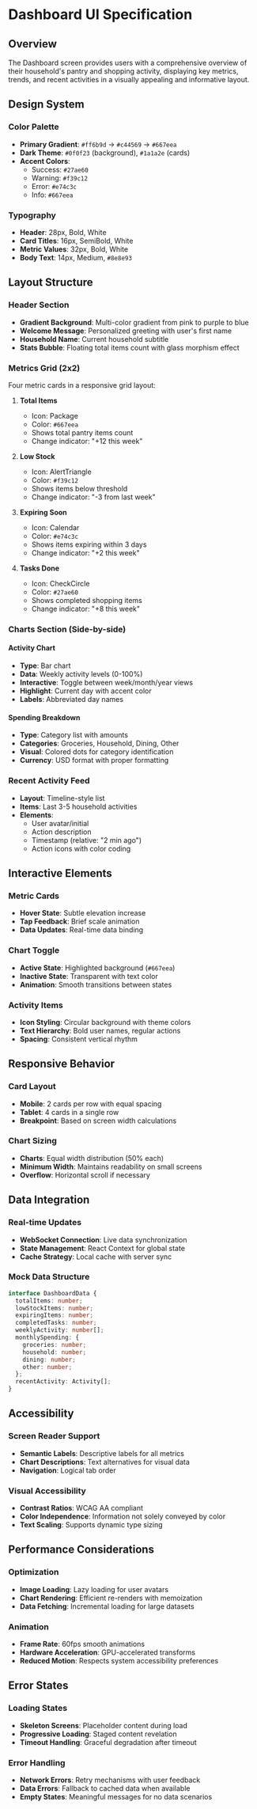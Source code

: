 # Dashboard UI Specification

## Overview
The Dashboard screen provides users with a comprehensive overview of their household's pantry and shopping activity, displaying key metrics, trends, and recent activities in a visually appealing and informative layout.

## Design System

### Color Palette
- **Primary Gradient**: `#ff6b9d` → `#c44569` → `#667eea`
- **Dark Theme**: `#0f0f23` (background), `#1a1a2e` (cards)
- **Accent Colors**: 
  - Success: `#27ae60`
  - Warning: `#f39c12`
  - Error: `#e74c3c`
  - Info: `#667eea`

### Typography
- **Header**: 28px, Bold, White
- **Card Titles**: 16px, SemiBold, White
- **Metric Values**: 32px, Bold, White
- **Body Text**: 14px, Medium, `#8e8e93`

## Layout Structure

### Header Section
- **Gradient Background**: Multi-color gradient from pink to purple to blue
- **Welcome Message**: Personalized greeting with user's first name
- **Household Name**: Current household subtitle
- **Stats Bubble**: Floating total items count with glass morphism effect

### Metrics Grid (2x2)
Four metric cards in a responsive grid layout:

1. **Total Items**
   - Icon: Package
   - Color: `#667eea`
   - Shows total pantry items count
   - Change indicator: "+12 this week"

2. **Low Stock**
   - Icon: AlertTriangle
   - Color: `#f39c12`
   - Shows items below threshold
   - Change indicator: "-3 from last week"

3. **Expiring Soon**
   - Icon: Calendar
   - Color: `#e74c3c`
   - Shows items expiring within 3 days
   - Change indicator: "+2 this week"

4. **Tasks Done**
   - Icon: CheckCircle
   - Color: `#27ae60`
   - Shows completed shopping items
   - Change indicator: "+8 this week"

### Charts Section (Side-by-side)

#### Activity Chart
- **Type**: Bar chart
- **Data**: Weekly activity levels (0-100%)
- **Interactive**: Toggle between week/month/year views
- **Highlight**: Current day with accent color
- **Labels**: Abbreviated day names

#### Spending Breakdown
- **Type**: Category list with amounts
- **Categories**: Groceries, Household, Dining, Other
- **Visual**: Colored dots for category identification
- **Currency**: USD format with proper formatting

### Recent Activity Feed
- **Layout**: Timeline-style list
- **Items**: Last 3-5 household activities
- **Elements**:
  - User avatar/initial
  - Action description
  - Timestamp (relative: "2 min ago")
  - Action icons with color coding

## Interactive Elements

### Metric Cards
- **Hover State**: Subtle elevation increase
- **Tap Feedback**: Brief scale animation
- **Data Updates**: Real-time data binding

### Chart Toggle
- **Active State**: Highlighted background (`#667eea`)
- **Inactive State**: Transparent with text color
- **Animation**: Smooth transitions between states

### Activity Items
- **Icon Styling**: Circular background with theme colors
- **Text Hierarchy**: Bold user names, regular actions
- **Spacing**: Consistent vertical rhythm

## Responsive Behavior

### Card Layout
- **Mobile**: 2 cards per row with equal spacing
- **Tablet**: 4 cards in a single row
- **Breakpoint**: Based on screen width calculations

### Chart Sizing
- **Charts**: Equal width distribution (50% each)
- **Minimum Width**: Maintains readability on small screens
- **Overflow**: Horizontal scroll if necessary

## Data Integration

### Real-time Updates
- **WebSocket Connection**: Live data synchronization
- **State Management**: React Context for global state
- **Cache Strategy**: Local cache with server sync

### Mock Data Structure
```typescript
interface DashboardData {
  totalItems: number;
  lowStockItems: number;
  expiringItems: number;
  completedTasks: number;
  weeklyActivity: number[];
  monthlySpending: {
    groceries: number;
    household: number;
    dining: number;
    other: number;
  };
  recentActivity: Activity[];
}
```

## Accessibility

### Screen Reader Support
- **Semantic Labels**: Descriptive labels for all metrics
- **Chart Descriptions**: Text alternatives for visual data
- **Navigation**: Logical tab order

### Visual Accessibility
- **Contrast Ratios**: WCAG AA compliant
- **Color Independence**: Information not solely conveyed by color
- **Text Scaling**: Supports dynamic type sizing

## Performance Considerations

### Optimization
- **Image Loading**: Lazy loading for user avatars
- **Chart Rendering**: Efficient re-renders with memoization
- **Data Fetching**: Incremental loading for large datasets

### Animation
- **Frame Rate**: 60fps smooth animations
- **Hardware Acceleration**: GPU-accelerated transforms
- **Reduced Motion**: Respects system accessibility preferences

## Error States

### Loading States
- **Skeleton Screens**: Placeholder content during load
- **Progressive Loading**: Staged content revelation
- **Timeout Handling**: Graceful degradation after timeout

### Error Handling
- **Network Errors**: Retry mechanisms with user feedback
- **Data Errors**: Fallback to cached data when available
- **Empty States**: Meaningful messages for no data scenarios
